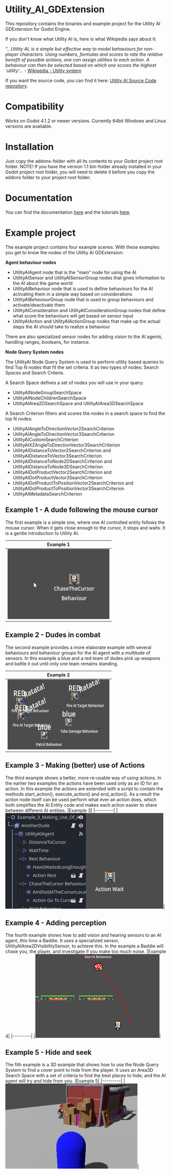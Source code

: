 # Utility_AI_GDExtension
This repository contains the binaries and example project for the Utility AI GDExtension for Godot Engine.

If you don't know what Utility AI is, here is what Wikipedia says about it:

*"...Utility AI, is a simple but effective way to model behaviours for non-player characters. Using numbers, formulas and scores to rate the relative benefit of possible actions, one can assign utilities to each action. A behaviour can then be selected based on which one scores the highest 'utility'...* - [Wikipedia - Utility system](https://en.wikipedia.org/wiki/Utility_system)

If you want the source code, you can find it here: [Utility AI Source Code repository](https://github.com/JarkkoPar/Utility_AI).


# Compatibility
Works on Godot 4.1.2 or newer versions. 
Currently 64bit Windows and Linux versions are available.

# Installation
Just copy the addons-folder with all its contents to your Godot project root folder. 
NOTE! If you have the version 1.1 bin-folder already installed in your Godot project root folder, you will need to delete it before you copy the addons folder to your project root folder.

# Documentation

You can find the documentation [here](documentation/Nodes_latest.md) and the tutorials [here](tutorial/readme.md).

# Example project
The example project contains four example scenes. With these examples you get to know the nodes of the Utility AI GDExtension: 

**Agent behaviour nodes**

 * UtilityAIAgent node that is the "main" node for using the AI
 * UtilityAISensor and UtilityAISensorGroup nodes that gives information to the AI about the game world
 * UtilityAIBehaviour node that is used to define behaviours for the AI activating them in a simple way based on considerations
 * UtilityAIBehaviourGroup node that is used to group behaviours and activate/deactivate them
 * UtilityAIConsideration and UtilityAIConsiderationGroup nodes that define what score the behaviours will get based on sensor input
 * UtilityAIAction and UtilityAIActionGroup nodes that make up the actual steps the AI should take to realize a behaviour

There are also specialized sensor nodes for adding vision to the AI agents, handling ranges, booleans, for instance.

**Node Query System nodes**

The UtilityAI Node Query System is used to perform utility based queries to find Top N nodes that fit the set criteria. It as two types of nodes: Search Spaces and Search Criteria.

A Search Space defines a set of nodes you will use in your query: 

 * UtilityAINodeGroupSearchSpace
 * UtilityAINodeChildrenSearchSpace
 * UtilityAIArea2DSearchSpace and UtilityAIArea3DSearchSpace

A Search Criterion filters and scores the nodes in a search space to find the top N nodes:

 * UtilityAIAngleToDirectionVector2SearchCriterion
 * UtilityAIAngleToDirectionVector3SearchCriterion
 * UtilityAICustomSearchCriterion
 * UtilityAIXZAngleToDirectionVector3SearchCriterion
 * UtilityAIDistanceToVector2SearchCriterion and UtilityAIDistanceToVector3SearchCriterion
 * UtilityAIDistanceToNode2DSearchCriterion and UtilityAIDistanceToNode3DSearchCriterion
 * UtilityAIDotProductVector2SearchCriterion and UtilityAIDotProductVector3SearchCriterion
 * UtilityAIDotProductToPositionVector2SearchCriterion and UtilityAIDotProductToPositionVector3SearchCriterion
 * UtilityAIMetadataSearchCriterion


## Example 1 - A dude following the mouse cursor

The first example is a simple one, where one AI controlled entity follows the mouse cursor. When it gets close enough to the cursor, it stops and waits. It is a gentle introduction to Utility AI. 
 
|Example 1|
|---------|
|![Example 1 - A dude following the mouse cursor](https://raw.githubusercontent.com/JarkkoPar/Utility_AI_GDExtension/main/screenshots/example_1.png)|
 
## Example 2 - Dudes in combat
The second example provides a more elaborate example with several behaviours and behaviour groups for the AI agent with a multitude of sensors. In this example a blue and a red team of dudes pick up weapons and battle it out until only one team remains standing. 

|Example 2|
|---------|
|![Example 2 - Dudes in combat](https://raw.githubusercontent.com/JarkkoPar/Utility_AI_GDExtension/main/screenshots/example_2.png)|
 
## Example 3 - Making (better) use of Actions
The third example shows a better, more re-usable way of using actions. In the earlier two examples the actions have been used only as an ID for an action. In this example the actions are extended with a script to contain the methods start_action(), execute_action() and end_action(). As a result the action node itself can be used perform what ever an action does, which both simplifies the AI Entity code and makes each action easier to share between different AI entities.
|Example 3|
|---------|
|![Example 3 - Making use of Actions](https://raw.githubusercontent.com/JarkkoPar/Utility_AI_GDExtension/main/screenshots/example_3.png)|
 
## Example 4 - Adding perception
The fourth example shows how to add vision and hearing sensors to an AI agent, this time a Baddie. It uses a specialized sensor, UtilityAIArea2DVisibilitySensor, to achieve this. In the example a Baddie will chase you, the player, and investigate if you make too much noise.
|Example 4|
|---------|
|![Example 4 - Adding perception](https://raw.githubusercontent.com/JarkkoPar/Utility_AI_GDExtension/main/screenshots/example_4.png)|
 
## Example 5 - Hide and seek
The fith example is a 3D example that shows how to use the Node Query System to find a cover point to hide from the player. It uses an Area3D Search Space with a set of criteria to find the best places to hide, and the AI agent will try and hide from you.
|Example 5|
|---------|
|![Example 5 - Hide and seek](https://raw.githubusercontent.com/JarkkoPar/Utility_AI_GDExtension/main/screenshots/example_5.png)|

 
